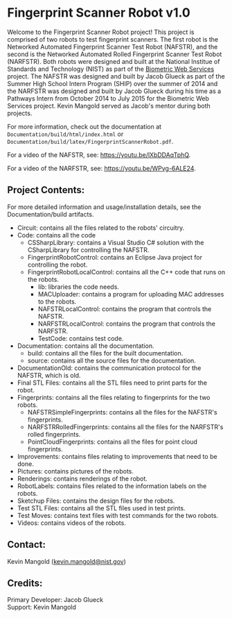 # Fingerprint Scanner Robot v1.0

Welcome to the Fingerprint Scanner Robot project! This project is comprised of two robots to test fingerprint scanners. The first robot is the Networked Automated Fingerprint Scanner Test Robot (NAFSTR), and the second is the Networked Automated Rolled Fingerprint Scanner Test Robot (NARFSTR). Both robots were designed and built at the National Institue of Standards and Technology (NIST) as part of the [Biometric Web Services](http://www.nist.gov/itl/iad/ig/bws.cfm) project. The NAFSTR was designed and built by Jacob Glueck as part of the Summer High School Intern Program (SHIP) over the summer of 2014 and the NARFSTR was designed and built by Jacob Glueck during his time as a  Pathways Intern from October 2014 to July 2015 for the Biometric Web Services project. Kevin Mangold served as Jacob's mentor during both projects.

For more information, check out the documentation  at `Documentation/build/html/index.html` or `Documentation/build/latex/FingerprintScannerRobot.pdf`.

For a video of the NAFSTR, see: https://youtu.be/lXbDDAqTphQ.

For a video of the NARFSTR, see: https://youtu.be/WPvg-6ALE24.

## Project Contents:

For more detailed information and usage/installation details, see the Documentation/build artifacts.

* Circuit: contains all the files related to the robots' circuitry.
* Code: contains all the code
    * CSSharpLibrary: contains a Visual Studio C# solution with the CSharpLibrary for controlling the NAFSTR.
    * FingerprintRobotControl: contains an Eclipse Java project for controlling the robot.
    * FingerprintRobotLocalControl: contains all the C++ code that runs on the robots.
        * lib: libraries the code needs.
        * MACUploader: contains a program for uploading MAC addresses to the robots.
        * NAFSTRLocalControl: contains the program that controls the NAFSTR.
        * NARFSTRLocalControl: contains the program that controls the NARFSTR.
        * TestCode: contains test code.
* Documentation: contains all the documentation.
    * build: contains all the files for the built documentation.
    * source: contains all the source files for the documentation.
* DocumentationOld: contains the communication protocol for the NAFSTR, which is old.
* Final STL Files: contains all the STL files need to print parts for the robot.
* Fingerprints: contains all the files relating to fingerprints for the two robots.
    * NAFSTRSimpleFingerprints: contains all the files for the NAFSTR's fingerprints.
    * NARFSTRRolledFingerprints: contains all the files for the NARFSTR's rolled fingerprints.
    * PointCloudFingerprints: contains all the files for point cloud fingerprints.
* Improvements: contains files relating to improvements that need to be done.
* Pictures: contains pictures of the robots.
* Renderings: contains renderings of the robot.
* RobotLabels: contains files related to the information labels on the robots.
* Sketchup Files: contains the design files for the robots.
* Test STL Files: contains all the STL files used in test prints.
* Test Moves: contains text files with test commands for the two robots.
* Videos: contains videos of the robots.

## Contact:
Kevin Mangold (kevin.mangold@nist.gov)

## Credits:
Primary Developer: Jacob Glueck  
Support: Kevin Mangold
